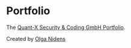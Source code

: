# Portfolio

The [Quant-X Security &amp; Coding GmbH Portfolio](https://github.com/Quant-X-Security-Coding-GmbH/Portfolio/blob/main/Quant-X%20Security%20%26%20Coding%20GmbH_hoch.pdf).

Created by [Olga Nidens](https://www.linkedin.com/in/olga-nidens-481571155/)
